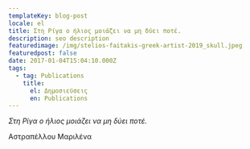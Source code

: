 ```yaml
---
templateKey: blog-post
locale: el
title: Στη Ρίγα ο ήλιος μοιάζει να μη δύει ποτέ.
description: seo description
featuredimage: /img/stelios-faitakis-greek-artist-2019_skull.jpeg
featuredpost: false
date: 2017-01-04T15:04:10.000Z
tags:
  - tag: Publications
    title:
      el: Δημοσιεύσεις
      en: Publications
---
```

*Στη Ρίγα ο ήλιος μοιάζει να μη δύει ποτέ.*

Αστραπέλλου Μαριλένα